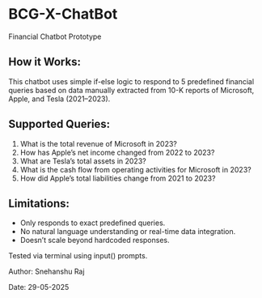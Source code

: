 # BCG-X-ChatBot
Financial Chatbot Prototype

## How it Works:

This chatbot uses simple if-else logic to respond to 5 predefined financial queries based on data manually extracted from 10-K reports of Microsoft, Apple, and Tesla (2021–2023).

## Supported Queries:

1. What is the total revenue of Microsoft in 2023?
2. How has Apple’s net income changed from 2022 to 2023?
3. What are Tesla’s total assets in 2023?
4. What is the cash flow from operating activities for Microsoft in 2023?
5. How did Apple’s total liabilities change from 2021 to 2023?

## Limitations:

* Only responds to exact predefined queries.
* No natural language understanding or real-time data integration.
* Doesn’t scale beyond hardcoded responses.

Tested via terminal using input() prompts.

Author: Snehanshu Raj&#x20;

Date: 29-05-2025
